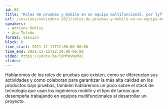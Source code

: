 ```yaml
---
id: B5
title: "Roles de pruebas y mobile en un equipo multifuncional, por lyft"
url: /sessions/noviembre-2021/roles-de-pruebas-y-mobile-en-un-equipo-multifuncional
speakers:
 - Adriana Robles
 - Ana Toledo
format: session
block: b
time_start: 2021-11-11T12:00:00-06:00
time_end: 2021-11-11T12:30:00-06:00
video: https://youtu.be/lBMfWyWyMXE
slides:
---
```


Hablaremos de los roles de pruebas que existen, como se diferencian sus actividades y como colaboran para garantizar la más alta calidad en los productos bajo pruebas, también hablaremos un poco sobre el stack de tecnología que usan los ingenieros mobile y el tipo de tareas que desempeña trabajando en equipos multifuncionales al desarrollar un proyecto.